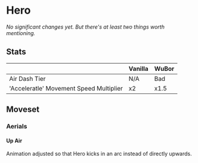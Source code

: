 # Hero
*No significant changes yet. But there's at least two things worth mentioning.*

## Stats

<datatable>

|                                         | Vanilla | WuBor             |
|:--------------------------------------- |:------- |:----------------- |
| Air Dash Tier                           | N/A     | Bad               |
| 'Acceleratle' Movement Speed Multiplier | x2      | <nerf>x1.5</nerf> |

</datatable>

## Moveset

### Aerials

#### Up Air

<buff>Animation adjusted so that Hero kicks in an arc instead of directly upwards.</buff>